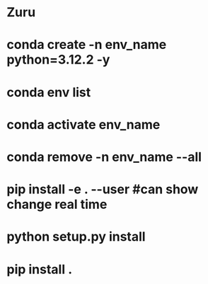 # Zuru
# conda create -n env_name python=3.12.2 -y
# conda env list
# conda activate env_name
# conda remove -n env_name --all
# pip install -e . --user #can show change real time
# python setup.py install
# pip install .